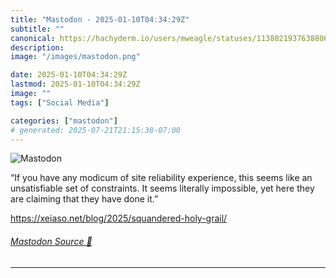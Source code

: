 ```yaml
---
title: "Mastodon - 2025-01-10T04:34:29Z"
subtitle: ""
canonical: https://hachyderm.io/users/mweagle/statuses/113802193763880623
description:
image: "/images/mastodon.png"

date: 2025-01-10T04:34:29Z
lastmod: 2025-01-10T04:34:29Z
image: ""
tags: ["Social Media"]

categories: ["mastodon"]
# generated: 2025-07-21T21:15:38-07:00
---
```

![Mastodon](/images/mastodon.png)

<p>“If you have any modicum of site reliability experience, this seems like an unsatisfiable set of constraints. It seems literally impossible, yet here they are claiming that they have done it.”</p><p><a href="https://xeiaso.net/blog/2025/squandered-holy-grail/" target="_blank" rel="nofollow noopener noreferrer" translate="no"><span class="invisible">https://</span><span class="ellipsis">xeiaso.net/blog/2025/squandere</span><span class="invisible">d-holy-grail/</span></a></p>


###### [Mastodon Source 🐘](https://hachyderm.io/@mweagle/113802193763880623)

___
